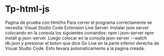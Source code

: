 ﻿# Tp-html-js
Pagina de prueba con html/hs
Para correr el programa correctamente se necesita:
Visual Studio Code
Extension Live Server.
Instalar json server colocando en la consola los siguientes comandos:
npm i json-server
npm install g-json-server.
Luego colocar en la consola json-server --watch db.json y presionar el boton que dice Go Live en la parte inferior derecha de Visual Studio Code. Esto llevara automaticamente a la pagina creada.
